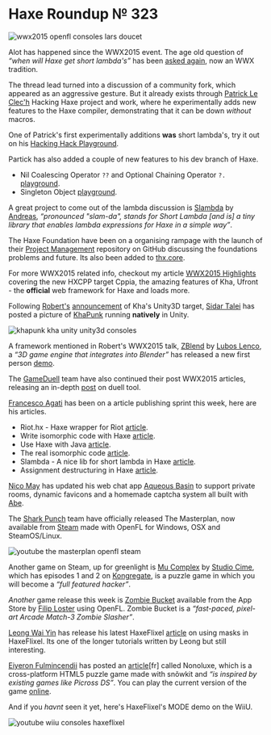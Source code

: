 [_template]: ../templates/roundup.html
[date]: / "2015-06-05 09:20:00"
[modified]: / "2015-06-05 09:20:00"
[published]: / "2015-06-05 09:20:00"
[“”]: a ""
# Haxe Roundup № 323

![wwx2015 openfl consoles lars doucet](/img/323/wwx2015.jpg "Lars Doucet speaking at WWX2015 in Mozilla Paris")

Alot has happened since the WWX2015 event. The age old question of
_“when will Haxe get short lambda's”_ has been [asked again][l1],
now an WWX tradition.

The thread lead turned into a discussion of a community fork, which
appeared as an aggressive gesture. But it already exists
through [Patrick Le Clec'h][tw1] Hacking Haxe project and work,
where he experimentally adds new features to the Haxe compiler,
demonstrating that it can be down _without_ macros.

One of Patrick's first experimentally additions **was** short 
lambda's, try it out on his [Hacking Hack Playground][l2].

Partick has also added a couple of new features to his dev
branch of Haxe.

- Nil Coalescing Operator `??` and Optional Chaining Operator `?.` [playground][l3].
- Singleton Object [playground][l4].

A great project to come out of the lambda discussion is [Slambda][l6]
by [Andreas][gh1], _“pronounced "slam-da", stands for Short Lambda
[and is] a tiny library that enables lambda expressions for Haxe 
in a simple way”_.

The Haxe Foundation have been on a organising rampage with the
launch of their [Project Management][l5] repository on GitHub
discussing the foundations problems and future. Its also been
added to [thx.core][l7].

For more WWX2015 related info, checkout my article [WWX2015
Highlights][l8] covering the new HXCPP target Cppia, the amazing
features of Kha, Ufront - the **official** web framework for Haxe
and loads more.

Following [Robert's][tw2] [announcement][l9] of Kha's Unity3D target,
[Sidar Talei][tw3] has posted a picture of [KhaPunk][l10] running
**natively** in Unity.

![khapunk kha unity unity3d consoles](/img/323/khapunk.png "KhaPunk running in Unity by @Hexvalues!")

A framework mentioned in Robert's WWX2015 talk, [ZBlend][l12] by
[Lubos Lenco][tw5], a _“3D game engine that integrates into 
Blender”_ has released a new first person [demo][l13].

The [GameDuell][tw4] team have also continued their post WWX2015 
articles, releasing an in-depth [post][l11] on duell tool.

[Francesco Agati][tw6] has been on a article publishing sprint this
week, here are his articles.

- Riot.hx - Haxe wrapper for Riot [article][l14].
- Write isomorphic code with Haxe [article][l15].
- Use Haxe with Java [article][l16].
- The real isomorphic code [article][l17].
- Slambda - A nice lib for short lambda in Haxe [article][l18].
- Assignment destructuring in Haxe [article][l19].

[Nico May][tw7] has updated his web chat app [Aqueous Basin][l20] to support
private rooms, dynamic favicons and a homemade captcha system all built with 
[Abe][l21].

The [Shark Punch][tw8] team have officially released The Masterplan, now
available from [Steam][l22] made with OpenFL for Windows, OSX and SteamOS/Linux.

![youtube the masterplan openfl steam](2bovPT2ACDA)

Another game on Steam, up for greenlight is [Mu Complex][l23] by [Studio Cime][tw9],
which has episodes 1 and 2 on [Kongregate][l24], is a puzzle game in which you will
become a _“full featured hacker”_.

_Another_ game release this week is [Zombie Bucket][l25] available from the
App Store by [Filip Loster][tw10] using OpenFL. Zombie Bucket is a _“fast-paced, 
pixel-art Arcade Match-3 Zombie Slasher”_.

[Leong Wai Yin][tw11] has release his latest HaxeFlixel [article][l26] on using
masks in HaxeFlixel. Its one of the longer tutorials written by Leong but still
interesting.

[Eiyeron Fulmincendii][tw12] has posted an [article][l27][fr] called Nonoluxe, which
is a cross-platform HTML5 puzzle game made with snõwkit and _“is inspired by existing
games like Picross DS”_. You can play the current version of the game [online][l28].

And if you _havnt_ seen it yet, here's HaxeFlixel's MODE demo on the WiiU.

![youtube wiiu consoles haxeflixel](qWDq7XIy24o)

[gh1]: https://github.com/ciscoheat "@ciscoheat"

[tw12]: https://twitter.com/Eiyeron "@Eiyeron"
[tw11]: https://twitter.com/laxa88 "@laxa88"
[tw10]: https://twitter.com/FilipLoster "@FilipLoster"
[tw9]: https://twitter.com/Studiocime "@Studiocime"
[tw8]: https://twitter.com/SharkPunchHQ "@SharkPunchHQ"
[tw7]: https://twitter.com/nico_m__ "@nico_m__"
[tw6]: https://twitter.com/sa_su_ke "@sa_su_ke"
[tw5]: https://twitter.com/luboslenco "@luboslenco"
[tw4]: https://twitter.com/GameDuell "@GameDuell"
[tw3]: https://twitter.com/Hexvalues "@Hexvalues"
[tw2]: https://twitter.com/robdangerous "@robdangerous"
[tw1]: https://twitter.com/pleclech "@pleclech"

[l28]: http://retroactive.me/~eiyeron/games/Nonoluxe/ "Play Nonoluxe"
[l27]: http://retroactive.me/retro-actif/portfolio/nonoluxe/ "Nonoluxe"
[l26]: http://coinflipstudios.com/devblog/?p=421 "HaxeFlixel Tutorial: Mask"
[l25]: https://itunes.apple.com/app/id932424990 "Zombie Bucket on iTunes"
[l24]: http://www.kongregate.com/games/StudioCime "Studio Cime on Kongregate"
[l23]: https://steamcommunity.com/sharedfiles/filedetails/?id=456119794 "Mu Complex on Steam"
[l22]: http://store.steampowered.com/app/313080/ "The Masterplan available from Steam"
[l21]: https://github.com/abedev/abe "Abe on GitHub"
[l20]: https://aqueous-basin.herokuapp.com/chat "Aqueous Basin"
[l19]: https://medium.com/@sa_su_ke/assignment-destructuring-in-haxe-74fa8f28e6a4 "Assignment destructuring in Haxe"
[l18]: https://medium.com/@sa_su_ke/slambda-a-nice-lib-for-short-lambda-in-haxe-e5bfaef9c649 "Slambda - A nice lib for short lambda in Haxe"
[l17]: https://medium.com/@sa_su_ke/the-real-isomorphic-code-684d55a75995 "The real isomorphic code"
[l16]: https://medium.com/@sa_su_ke/use-haxe-with-java-7a27fe77b59b "Use Haxe with Java"
[l15]: https://medium.com/@sa_su_ke/write-isomorphic-code-with-haxe-b6f9a12654e0 "Write isomorphic code with Haxe"
[l14]: https://medium.com/@sa_su_ke/riot-hx-haxe-wrapper-for-riot-e132d3916323 "Riot.hx - Haxe wrapper for Riot"
[l13]: http://zblend.org/examples/first_person/ "ZBlend First Person Demo"
[l12]: http://zblend.org/docs/ "ZBlend.org Documentation"
[l11]: http://www.khaledgarbaya.net/duell-tool-and-environment-explained/ "Duell tool and Enviroment explained"
[l10]: https://bitbucket.org/stalei/khapunk "KhaPunk on BitBucket"
[l9]: http://haxe.io/roundups/wwx/2015/#kha "WWX2015 Kha Highlights"
[l8]: http://haxe.io/roundups/wwx/2015/ "WWX2015 Highlights"
[l7]: https://github.com/fponticelli/thx.core "thx.core on GitHub"
[l6]: https://github.com/ciscoheat/slambda "Slambda on GitHub"
[l5]: https://github.com/HaxeFoundation/Project-Management "Haxe Project Management on GitHub"
[l4]: http://hacking-haxe-dev.atouchofcode.com/#dD16f "Singleton Objects in Haxe"
[l3]: http://hacking-haxe-dev.atouchofcode.com/#B77D0 "?? and ?. operators in Haxe"
[l2]: http://hacking-haxe.atouchofcode.com/#f7599 "Short Lambdas in Haxe"
[l1]: https://github.com/HaxeFoundation/haxe/issues/4268 "Add Short Lambdas to Haxe"